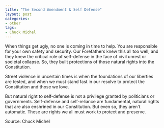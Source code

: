 ```yaml
---
title: "The Second Amendment & Self Defense"
layout: post
categories:
- other
tags:
- Chuck Michel
---
```


When things get ugly, no one is coming in time to help. You are responsible for your own safety and security. Our Forefathers knew this all too well, and they knew the critical role of self-defense in the face of civil unrest or societal collapse. So, they built protections of those natural rights into the Constitution.

Street violence in uncertain times is when the foundations of our liberties are tested, and when we must stand fast in our resolve to protect the Constitution and those we love.

But natural right to self-defense is not a privilege granted by politicians or governments. Self-defense and self-reliance are fundamental, natural rights that are also enshrined in our Constitution. But even so, they aren't automatic. These are rights we all must work to protect and preserve.

Source: Chuck Michel
